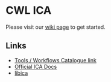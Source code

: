 # CWL ICA <!-- omit in toc -->

Please visit our [wiki page][wiki-page] to get started.

## Links

* [Tools / Workflows Catalogue link][catalogue]
* [Official ICA Docs][ica-docs]
* [libica][libica]


[catalogue]: cwl-ica-catalogue.md
[ica-docs]: https://support-docs.illumina.com/SW/ICA/ICA_Home/Content/SW/FrontPages/ICA.htm
[libica]: https://pypi.org/project/libica/
[wiki-page]: https://github.com/umccr/cwl-ica/wiki

